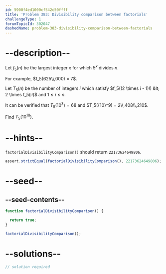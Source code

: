 ```yaml
---
id: 5900f4ed1000cf542c50ffff
title: 'Problem 383: Divisibility comparison between factorials'
challengeType: 1
forumTopicId: 302047
dashedName: problem-383-divisibility-comparison-between-factorials
---
```


# --description--

Let $f_5(n)$ be the largest integer $x$ for which $5^x$ divides $n$.

For example, $f_5(625\\,000) = 7$.

Let $T_5(n)$ be the number of integers $i$ which satisfy $f_5((2 \times i - 1)!) &lt; 2 \times f_5(i!)$ and $1 ≤ i ≤ n$.

It can be verified that $T_5({10}^3) = 68$ and $T_5({10}^9) = 2\\,408\\,210$.

Find $T_5({10}^{18})$.

# --hints--

`factorialDivisibilityComparison()` should return `22173624649806`.

```js
assert.strictEqual(factorialDivisibilityComparison(), 22173624649806);
```

# --seed--

## --seed-contents--

```js
function factorialDivisibilityComparison() {

  return true;
}

factorialDivisibilityComparison();
```

# --solutions--

```js
// solution required
```

